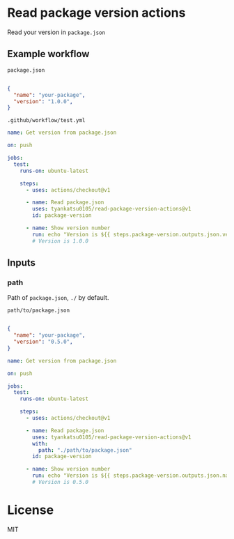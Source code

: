 # Read package version actions

Read your version in `package.json`

## Example workflow

`package.json`
```json

{
  "name": "your-package",
  "version": "1.0.0",
}
```

`.github/workflow/test.yml`
```yml
name: Get version from package.json

on: push

jobs:
  test:
    runs-on: ubuntu-latest

    steps:
      - uses: actions/checkout@v1

      - name: Read package.json
        uses: tyankatsu0105/read-package-version-actions@v1
        id: package-version

      - name: Show version number
        run: echo "Version is ${{ steps.package-version.outputs.json.version }}"
        # Version is 1.0.0
```

## Inputs

### path

Path of `package.json`, `./` by default.

`path/to/package.json`
```json

{
  "name": "your-package",
  "version": "0.5.0",
}
```

```yml
name: Get version from package.json

on: push

jobs:
  test:
    runs-on: ubuntu-latest

    steps:
      - uses: actions/checkout@v1

      - name: Read package.json
        uses: tyankatsu0105/read-package-version-actions@v1
        with: 
          path: "./path/to/package.json"
        id: package-version

      - name: Show version number
        run: echo "Version is ${{ steps.package-version.outputs.json.name }} ${{ steps.package-version.outputs.json.version }}"
        # Version is 0.5.0
```

# License

MIT